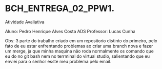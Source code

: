 # BCH_ENTREGA_02_PPW1.
Atividade Avaliativa 

 Aluno: Pedro Henrique Alves Costa
  ADS
Professor: Lucas Cunha 

Obs: 3 parte do trabalho criado em um repositorio distinto do primeiro, pelo fato de eu estar enfrentando problemas ao criar uma branch nova e fazer um merge, ja que  minha maquina não roda normalmente os comando que eu do no git bash nem no terrminal do virtual studio, salientando que eu enviei para o senhor esste meu problema pelo email.
